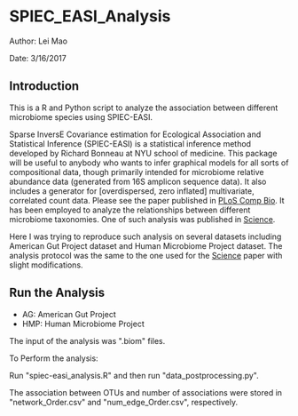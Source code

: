 # SPIEC_EASI_Analysis

Author: Lei Mao

Date: 3/16/2017

## Introduction

This is a R and Python script to analyze the association between different microbiome species using SPIEC-EASI.

Sparse InversE Covariance estimation for Ecological Association and Statistical Inference (SPIEC-EASI) is a statistical inference method developed by Richard Bonneau at NYU school of medicine. This package will be useful to anybody who wants to infer graphical models for all sorts of compositional data, though primarily intended for microbiome relative abundance data (generated from 16S amplicon sequence data). It also includes a generator for [overdispersed, zero inflated] multivariate, correlated count data. Please see the paper published in [PLoS Comp Bio](http://journals.plos.org/ploscompbiol/article?id=10.1371/journal.pcbi.1004226). It has been employed to analyze the relationships between different microbiome taxonomies. One of such analysis was published in [Science](http://science.sciencemag.org/content/early/2016/04/13/science.aaf3229).

Here I was trying to reproduce such analysis on several datasets including American Gut Project dataset and Human Microbiome Project dataset. The analysis protocol was the same to the one used for the [Science](http://science.sciencemag.org/content/early/2016/04/13/science.aaf3229) paper with slight modifications.

## Run the Analysis

* AG: American Gut Project
* HMP: Human Microbiome Project

The input of the analysis was ".biom" files.

To Perform the analysis:

Run "spiec-easi_analysis.R" and then run "data_postprocessing.py".

The association between OTUs and number of associations were stored in "network_Order.csv" and "num_edge_Order.csv", respectively.
